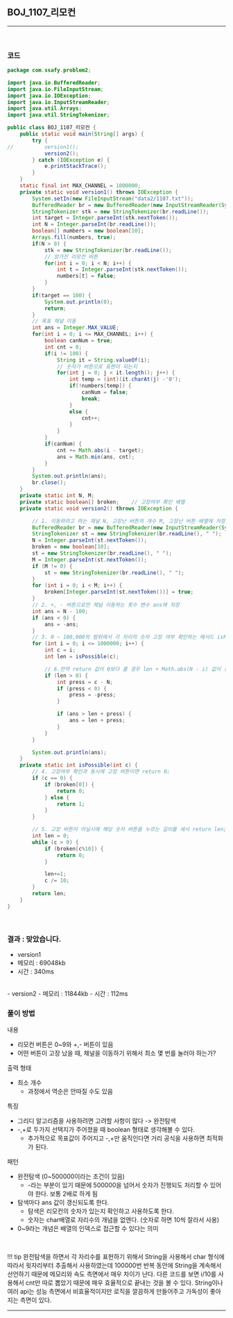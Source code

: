 ## BOJ_1107_리모컨

---

<br />

### 코드

```java
package com.ssafy.problem2;

import java.io.BufferedReader;
import java.io.FileInputStream;
import java.io.IOException;
import java.io.InputStreamReader;
import java.util.Arrays;
import java.util.StringTokenizer;

public class BOJ_1107_리모컨 {
	public static void main(String[] args) {
		try {
//			version1();
			version2();
		} catch (IOException e) {
			e.printStackTrace();
		}
	}
	static final int MAX_CHANNEL = 1000000;
	private static void version1() throws IOException {
		System.setIn(new FileInputStream("data2/1107.txt"));
		BufferedReader br = new BufferedReader(new InputStreamReader(System.in));
		StringTokenizer stk = new StringTokenizer(br.readLine());
		int target = Integer.parseInt(stk.nextToken());
		int N = Integer.parseInt(br.readLine());
		boolean[] numbers = new boolean[10];
		Arrays.fill(numbers, true);
		if(N > 0) {
			stk = new StringTokenizer(br.readLine());
			// 망가진 리모컨 버튼
			for(int i = 0; i < N; i++) {
				int t = Integer.parseInt(stk.nextToken());
				numbers[t] = false;
			}
		}
		if(target == 100) {
			System.out.println(0);
			return;
		}
		// 목표 채널 이동
		int ans = Integer.MAX_VALUE;
		for(int i = 0; i <= MAX_CHANNEL; i++) {
			boolean canNum = true;
			int cnt = 0;
			if(i != 100) {
				String it = String.valueOf(i);
				// 숫자가 버튼으로 표현이 되는지
				for(int j = 0; j < it.length(); j++) {
					int temp = (int)(it.charAt(j) -'0');
					if(!numbers[temp]) {
						canNum = false;
						break;
					}
					else {
						cnt++;
					}
				}
			}
			if(canNum) {
				cnt += Math.abs(i - target);
				ans = Math.min(ans, cnt);
			}
		}
		System.out.println(ans);
		br.close();
	}
	private static int N, M;
	private static boolean[] broken;	// 고장여부 확인 배열
	private static void version2() throws IOException {

		// 1. 이동하려고 하는 채널 N, 고장난 버튼의 개수 M, 고장난 버튼 배열에 저장
		BufferedReader br = new BufferedReader(new InputStreamReader(System.in));
		StringTokenizer st = new StringTokenizer(br.readLine(), " ");
		N = Integer.parseInt(st.nextToken());
		broken = new boolean[10];
		st = new StringTokenizer(br.readLine(), " ");
		M = Integer.parseInt(st.nextToken());
		if (M != 0) {
			st = new StringTokenizer(br.readLine(), " ");
		}
		for (int i = 0; i < M; i++) {
			broken[Integer.parseInt(st.nextToken())] = true;
		}
		// 2. +, - 버튼으로만 채널 이동하는 횟수 변수 ans에 저장
		int ans = N - 100;
		if (ans < 0) {
			ans = -ans;
		}
		// 3. 0 ~ 100,000의 범위에서 각 자리의 숫자 고장 여부 확인하는 메서드 isPossible 생성(numbers[tmp%10] == true)
		for (int i = 0; i <= 1000000; i++) {
			int c = i;
			int len = isPossible(c);

			// 6.만약 return 값이 0보다 클 경우 len + Math.abs(N - i) 값이 정답이 됨
			if (len > 0) {
				int press = c - N;
				if (press < 0) {
					press = -press;
				}

				if (ans > len + press) {
					ans = len + press;
				}
			}
		}

		System.out.println(ans);
	}
	private static int isPossible(int c) {
		// 4. 고장여부 확인과 동시에 고장 버튼이면 return 0;
		if (c == 0) {
			if (broken[0]) {
				return 0;
			} else {
				return 1;
			}
		}

		// 5. 고장 버튼이 아닐시에 해당 숫자 버튼을 누르는 길이를 세서 return len;
		int len = 0;
		while (c > 0) {
			if (broken[c%10]) {
				return 0;
			}

			len+=1;
			c /= 10;
		}
		return len;
	}
}
```

<br />


### 결과 : 맞았습니다.

- version1
- 메모리 : 69048kb
- 시간 : 340ms
<br/>
- version2
- 메모리 : 11844kb
- 시간 : 112ms

<br />

### 풀이 방법

내용
- 리모컨 버튼은 0~9와 +,- 버튼이 있음
- 어떤 버튼이 고장 났을 때, 채널을 이동하기 위해서 최소 몇 번를 눌러야 하는가?

출력 형태
- 최소 개수
  - 과정에서 역순은 안따질 수도 있음

특징
- 그리디 알고리즘을 사용하려면 고려할 사항이 많다 -> 완전탐색
- -,+로 두가지 선택지가 주어졌을 때 boolean 형태로 생각해볼 수 있다.
  - 추가적으로 목표값이 주어지고 -,+만 움직인다면 거리 공식을 사용하면 최적화가 된다.

패턴
- 완전탐색 (0~500000이라는 조건이 있음)
  - -라는 부분이 있기 때문에 500000을 넘어서 숫자가 진행되도 처리할 수 있어야 한다. 보통 2배로 하게 됨
- 탐색마다 ans 값이 갱신되도록 한다.
  - 탐색은 리모컨의 숫자가 있는지 확인하고 사용하도록 한다.
  - 숫자는 char배열로 자리수의 개념을 없앤다. (숫자로 하면 10씩 잘라서 사용)
- 0~9라는 개념은 배열의 인덱스로 접근할 수 있다는 의미

<br />

<!--추가 내용 있다면 더 적어주시면 됩니다-->
!!! tip
    완전탐색을 하면서 각 자리수를 표현하기 위해서 String을 사용해서 char 형식에 따라서 윗자리부터 추출해서 사용하였는데 100000번 반복 동안에 String을 계속해서 선언하기 때문에 메모리와 속도 측면에서 매우 차이가 난다.
    다른 코드를 보면 i/10를 사용해서 cnt만 따로 뽑았기 때문에 매우 효율적으로 끝내는 것을 볼 수 있다.
    String이나 여러 api는 성능 측면에서 비효율적이지만 로직을 깔끔하게 만들어주고 가독성이 좋아지는 측면이 있다.

---
